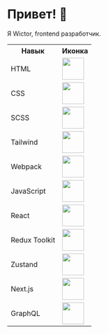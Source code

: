 # Привет! 👋  
Я Wictor, frontend разработчик.


<table>
  <tr>
    <th>Навык</th>
    <th>Иконка</th>
  </tr>
  <tr>
    <td>HTML</td>
    <td><img src="https://cdn.jsdelivr.net/gh/devicons/devicon/icons/html5/html5-original.svg" width="50" height="50" /></td>
  </tr>
  <tr>
    <td>CSS</td>
    <td><img src="https://cdn.jsdelivr.net/gh/devicons/devicon/icons/css3/css3-original.svg" width="50" height="50" /></td>
  </tr>
  <tr>
    <td>SCSS</td>
    <td><img src="https://cdn.jsdelivr.net/gh/devicons/devicon/icons/sass/sass-original.svg" width="50" height="50" /></td>
  </tr>
  <tr>
    <td>Tailwind</td>
    <td><img src="https://cdn.jsdelivr.net/gh/devicons/devicon/icons/tailwindcss/tailwindcss-plain.svg" width="50" height="50" /></td>
  </tr>
  <tr>
    <td>Webpack</td>
    <td><img src="https://cdn.jsdelivr.net/gh/devicons/devicon/icons/webpack/webpack-original.svg" width="50" height="50" /></td>
  </tr>
  <tr>
    <td>JavaScript</td>
    <td><img src="https://cdn.jsdelivr.net/gh/devicons/devicon/icons/javascript/javascript-original.svg" width="50" height="50" /></td>
  </tr>
  <tr>
    <td>React</td>
    <td><img src="https://cdn.jsdelivr.net/gh/devicons/devicon/icons/react/react-original.svg" width="50" height="50" /></td>
  </tr>
  <tr>
    <td>Redux Toolkit</td>
    <td><img src="https://cdn.jsdelivr.net/gh/devicons/devicon/icons/redux/redux-original.svg" width="50" height="50" /></td>
  </tr>
  <tr>
    <td>Zustand</td>
    <td><img src="https://raw.githubusercontent.com/pmndrs/zustand/main/logo.png" width="50" height="50" /></td>
  </tr>
  <tr>
    <td>Next.js</td>
    <td><img src="https://cdn.jsdelivr.net/gh/devicons/devicon/icons/nextjs/nextjs-original.svg" width="50" height="50" /></td>
  </tr>
  <tr>
    <td>GraphQL</td>
    <td><img src="https://cdn.jsdelivr.net/gh/devicons/devicon/icons/graphql/graphql-plain.svg" width="50" height="50" /></td>
  </tr>
</table>

